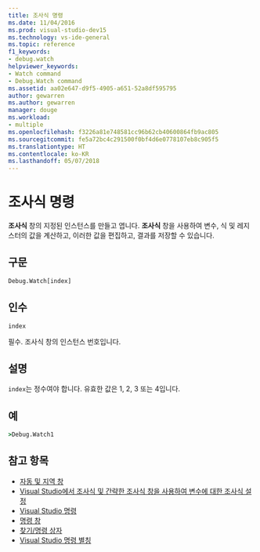 ```yaml
---
title: 조사식 명령
ms.date: 11/04/2016
ms.prod: visual-studio-dev15
ms.technology: vs-ide-general
ms.topic: reference
f1_keywords:
- debug.watch
helpviewer_keywords:
- Watch command
- Debug.Watch command
ms.assetid: aa02e647-d9f5-4905-a651-52a8df595795
author: gewarren
ms.author: gewarren
manager: douge
ms.workload:
- multiple
ms.openlocfilehash: f3226a81e748581cc96b62cb40600864fb9ac805
ms.sourcegitcommit: fe5a72bc4c291500f0bf4d6e0778107eb8c905f5
ms.translationtype: HT
ms.contentlocale: ko-KR
ms.lasthandoff: 05/07/2018
---
```

# <a name="watch-command"></a>조사식 명령
**조사식** 창의 지정된 인스턴스를 만들고 엽니다. **조사식** 창을 사용하여 변수, 식 및 레지스터의 값을 계산하고, 이러한 값을 편집하고, 결과를 저장할 수 있습니다.

## <a name="syntax"></a>구문

```cmd
Debug.Watch[index]
```

## <a name="arguments"></a>인수
 `index`

 필수. 조사식 창의 인스턴스 번호입니다.

## <a name="remarks"></a>설명
 `index`는 정수여야 합니다. 유효한 값은 1, 2, 3 또는 4입니다.

## <a name="example"></a>예

```cmd
>Debug.Watch1
```

## <a name="see-also"></a>참고 항목

- [자동 및 지역 창](../../debugger/autos-and-locals-windows.md)
- [Visual Studio에서 조사식 및 간략한 조사식 창을 사용하여 변수에 대한 조사식 설정](../../debugger/watch-and-quickwatch-windows.md)
- [Visual Studio 명령](../../ide/reference/visual-studio-commands.md)
- [명령 창](../../ide/reference/command-window.md)
- [찾기/명령 상자](../../ide/find-command-box.md)
- [Visual Studio 명령 별칭](../../ide/reference/visual-studio-command-aliases.md)